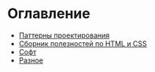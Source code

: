 # Оглавление
- [Паттерны проектирования](design_patterns.md)
- [Сборник полезностей по HTML и CSS](html_css.md)
- [Софт](software.md)
- [Разное](other.md)
